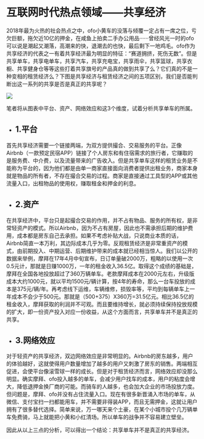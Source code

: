 # 互联网时代热点领域——共享经济
2018年最为火热的社会热点之中，ofo小黄车的没落与倾覆一定占有一席之位，亏欠巨额，拖欠近10亿的押金，在咸鱼上拍卖二手办公用品······曾经风光一时的ofo可以说是潮起又潮落，高潮来的快，退潮去的也快，最后剩下一地鸡毛。ofo作为共享经济的代表之一有着共享经济最为明显的特征：“赛道拥挤，死伤无数”。但是共享单车，共享电单车，共享汽车，共享充电宝，共享雨伞，共享篮球，共享衣橱、共享健身仓等等这些打着共享旗号的产品真的做到共享了么？它们真的不是一种变相的租赁经济么？下图是共享经济与租赁经济之间的五项区别，我们是否能判断出这一系列的共享是否是真正的共享呢？

![](https://pic1.zhimg.com/v2-777c01c1a663500ac05777774e6d9864_r.jpg)

笔者将从图表中平台、资产、网络效应和这3个维度，试着分析共享单车的所属。
* ## 1.平台
首先共享经济需要一个链接两端，为双方提供撮合、交易服务的平台。正像Airbnb（一款预定民宿APP）链接了个人房东和有住宿需求的旅行者，它赚取的是服务费、中介费，以及流量带来的广告收入。但是共享单车这样的租赁业务是不能称为平台的，因为他们都是由单一商家直接面向消费者提供出租业务，商家本身就是物品的所有者，不存在撮合交易的过程。商家是直接通过工具型的APP或其他流量入口，出租物品的使用权，赚取租金和押金的利息。
* ## 2.资产
在共享经济中，平台只是起撮合交易的作用，并不占有物品、服务的所有权，是非常轻资产的模式。所以Airbnb，因为不占有房屋，因此也不需承担后期的维护费用，成本都是房东自己去承担。如果不考虑补贴大战，只说商业本质的话，Airbnb简直一本万利，其边际成本几乎为零。反观租赁经济是非常重资产的模式，由前期投入、中期运营、后期维护带来的成本就已经相当惊人。我们以公开的数据来举例，摩拜在17年4月中旬宣布，日订单量破2000万，粗略的以使用一次0.5元计，那就是日赚1000万，一年的租金收入36.5亿。取得这个成绩的基础是，摩拜在全国各地投放超过了360万辆单车。老款摩拜成本在2000元左右，升级版成本大约1000元，就以平均1500元/辆计算，按4年的寿命，那么一台车投放的成本是375元/辆/年。再考虑线下运维，车辆维修，损毁率等，平均到每辆单车上一年成本不会少于500元。那就是（500+375）X360万=31.5亿元。相比36.5亿的租金收入，摩拜获取的利润并不可观。而且要维持增长，就必须持续保持投放规模的扩大，即一份资产投入对应一份收益，从这个方面而言，共享单车并不是真正的共享。
* ## 3.网络效应
对于轻资产的共享经济，双边网络效应是非常明显的。Airbnb的房东越多，用户的体验越好，这就使得用户数量增加了越多的用户又刺激了房东的销售。两端相互促进，会使平台像滚雪球一样的成长。但是对于租赁经济而言，网络效应却没那么明显。确实摩拜、ofo投入越多的单车，会减少用户找车的成本，用户的粘度会增大，降低退押金换厂商的可能。而骑车的人越多，也会加大企业的市场投放力度。但问题是，摩拜、ofo并没有占住流量入口。现在有很多新晋涌入市场的单车，从微信、支付宝扫一扫都能用车，并不需要非得装APP，而且无需押金，这就让用户拥有了很多替代选择。简单来说，万一哪天来个土豪，在某个小城市投个几万辆单车免费骑，马上就能把小黄和小红清场。所以单车的战争并不容易建立壁垒。

因此从以上三点的分析，可以得出一个结论：共享单车并不是真正的共享经济。
